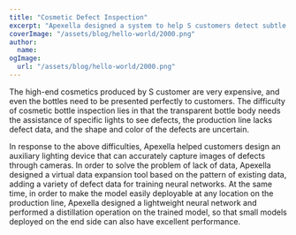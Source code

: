```yaml
---
title: "Cosmetic Defect Inspection"
excerpt: "Apexella designed a system to help S customers detect subtle defects on high-end cosmetic bottles, optimize production quality inspection processes, and improve defect detection efficiency. The core technology used is a lightweight neural network detection model that can be deployed anywhere on the production line and run completely offline, supporting the expansion of detection defect types."
coverImage: "/assets/blog/hello-world/2000.png"
author:
  name:
ogImage:
  url: "/assets/blog/hello-world/2000.png"
---
```


The high-end cosmetics produced by S customer are very expensive, and even the bottles need to be presented perfectly to customers. The difficulty of cosmetic bottle inspection lies in that the transparent bottle body needs the assistance of specific lights to see defects, the production line lacks defect data, and the shape and color of the defects are uncertain.

In response to the above difficulties, Apexella helped customers design an auxiliary lighting device that can accurately capture images of defects through cameras. In order to solve the problem of lack of data, Apexella designed a virtual data expansion tool based on the pattern of existing data, adding a variety of defect data for training neural networks. At the same time, in order to make the model easily deployable at any location on the production line, Apexella designed a lightweight neural network and performed a distillation operation on the trained model, so that small models deployed on the end side can also have excellent performance.
